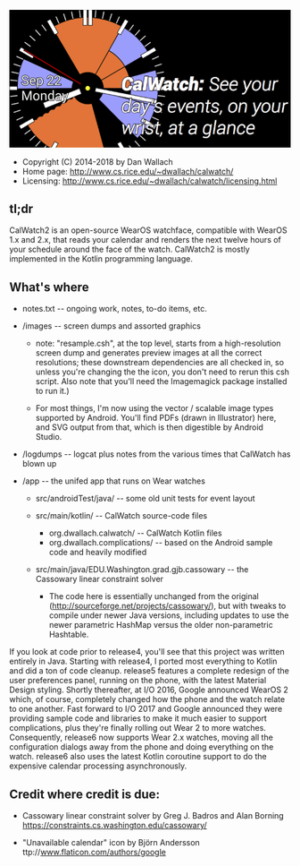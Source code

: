 ![CalWatch2](images/feature-graphic-sm.png)

* Copyright (C) 2014-2018 by Dan Wallach
* Home page: http://www.cs.rice.edu/~dwallach/calwatch/
* Licensing: http://www.cs.rice.edu/~dwallach/calwatch/licensing.html

## tl;dr

CalWatch2 is an open-source WearOS watchface, compatible with WearOS 1.x and 2.x, that reads your calendar
and renders the next twelve hours of your schedule around the face of the watch. CalWatch2
is mostly implemented in the Kotlin programming language.

## What's where

* notes.txt -- ongoing work, notes, to-do items, etc.

* /images -- screen dumps and assorted graphics

    * note: "resample.csh", at the top level, starts from a
      high-resolution screen dump and generates preview images at all
      the correct resolutions; these downstream dependencies are all
      checked in, so unless you're changing the the icon, you don't
      need to rerun this csh script. Also note that you'll need the
      Imagemagick package installed to run it.)

    * For most things, I'm now using the vector / scalable image types
      supported by Android. You'll find PDFs (drawn in Illustrator) here,
      and SVG output from that, which is then digestible by Android Studio.

* /logdumps -- logcat plus notes from the various times that CalWatch has blown up

* /app -- the unifed app that runs on Wear watches
    * src/androidTest/java/ -- some old unit tests for event layout
    * src/main/kotlin/ -- CalWatch source-code files
        * org.dwallach.calwatch/ -- CalWatch Kotlin files
        * org.dwallach.complications/ -- based on the Android sample code and heavily modified

    * src/main/java/EDU.Washington.grad.gjb.cassowary -- the Cassowary linear constraint solver
        * The code here is essentially unchanged from the original
          (http://sourceforge.net/projects/cassowary/), but with
          tweaks to compile under newer Java versions, including
          updates to use the newer parametric HashMap versus the
          older non-parametric Hashtable.

If you look at code prior to release4, you'll see that this project was written entirely in Java.
Starting with release4, I ported most everything to Kotlin and did a ton of code cleanup. release5
features a complete redesign of the user preferences panel, running on the phone, with the latest Material
Design styling. Shortly thereafter, at I/O 2016, Google announced WearOS 2 which, of course,
completely changed how the phone and the watch relate to one another. Fast forward to I/O 2017 and
Google announced they were providing sample code and libraries to make it much easier to support
complications, plus they're finally rolling out Wear 2 to more watches. Consequently, release6
now supports Wear 2.x watches, moving all the configuration dialogs away from the phone and doing
everything on the watch. release6 also uses the latest Kotlin coroutine support to do the expensive
calendar processing asynchronously.

## Credit where credit is due:

* Cassowary linear constraint solver by Greg J. Badros and Alan Borning
  https://constraints.cs.washington.edu/cassowary/

* "Unavailable calendar" icon by Björn Andersson
  ttp://www.flaticon.com/authors/google

